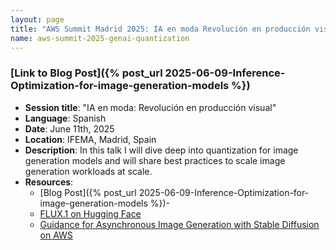 ```yaml
---
layout: page
title: "AWS Summit Madrid 2025: IA en moda Revolución en producción visual"
name: aws-summit-2025-genai-quantization
---
```


### **[Link to Blog Post]({% post_url 2025-06-09-Inference-Optimization-for-image-generation-models %})**

- **Session title**: "IA en moda: Revolución en producción visual"
- **Language**: Spanish
- **Date**: June 11th, 2025
- **Location**: IFEMA, Madrid, Spain
- **Description**: In this talk I will dive deep into quantization for image generation models and will share best practices to scale image generation workloads at scale.
- **Resources**:
  - [Blog Post]({% post_url 2025-06-09-Inference-Optimization-for-image-generation-models %})- 
  - [FLUX.1 on Hugging Face](https://huggingface.co/black-forest-labs/FLUX.1-dev)
  - [Guidance for Asynchronous Image Generation with Stable Diffusion on AWS](https://aws.amazon.com/solutions/guidance/asynchronous-image-generation-with-stable-diffusion-on-aws/)